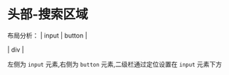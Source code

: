 # 头部-搜索区域

布局分析：
|	input	|	button	|

|	div		|

左侧为 `input` 元素,右侧为 `button` 元素,二级栏通过定位设置在 `input` 元素下方